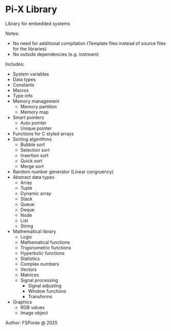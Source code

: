 # Pi-X Library
Library for embedded systems

Notes:
- No need for additional compilation (Template files instead of source files for the libraries)
- No outside dependencies (e.g. iostream)

Includes:
- System variables
- Data types
- Constants
- Macros
- Type info
- Memory management
  - Memory partition
  - Memory map
- Smart pointers
  - Auto pointer
  - Unique pointer
- Functions for C styled arrays
- Sorting algorithms
  - Bubble sort
  - Selection sort
  - Insertion sort
  - Quick sort
  - Merge sort
- Random number generator (Linear congruency)
- Abstract data types
  - Array
  - Tuple
  - Dynamic array
  - Stack
  - Queue
  - Deque
  - Node
  - List
  - String
- Mathematical library
  - Logic
  - Mathematical functions
  - Trigonometric functions
  - Hyperbolic functions
  - Statistics
  - Complex numbers
  - Vectors
  - Matrices
  - Signal processing
      - Signal adjusting
	  - Window functions
	  - Transforms
- Graphics
  - RGB values
  - Image object

Author: FSPonte @ 2025
